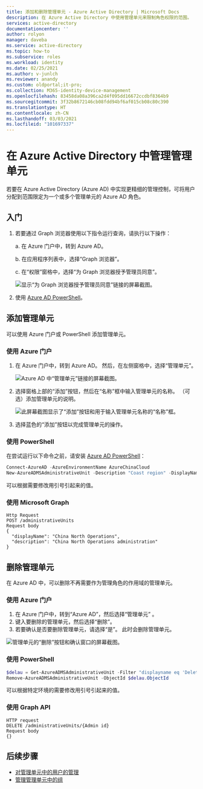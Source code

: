 ```yaml
---
title: 添加和删除管理单元 - Azure Active Directory | Microsoft Docs
description: 在 Azure Active Directory 中使用管理单元来限制角色权限的范围。
services: active-directory
documentationcenter: ''
author: rolyon
manager: daveba
ms.service: active-directory
ms.topic: how-to
ms.subservice: roles
ms.workload: identity
ms.date: 02/25/2021
ms.author: v-junlch
ms.reviewer: anandy
ms.custom: oldportal;it-pro;
ms.collection: M365-identity-device-management
ms.openlocfilehash: 83458da08a396ca2d4f095dd16672ccdbf8364b9
ms.sourcegitcommit: 3f32b8672146cb08fdd94bf6af015cb08c80c390
ms.translationtype: HT
ms.contentlocale: zh-CN
ms.lasthandoff: 03/03/2021
ms.locfileid: "101697337"
---
```

# <a name="manage-administrative-units-in-azure-active-directory"></a>在 Azure Active Directory 中管理管理单元

若要在 Azure Active Directory (Azure AD) 中实现更精细的管理控制，可将用户分配到范围限定为一个或多个管理单元的 Azure AD 角色。

## <a name="get-started"></a>入门

1. 若要通过 Graph 浏览器使用以下指令运行查询，请执行以下操作：

    a. 在 Azure 门户中，转到 Azure AD。 
    
    b. 在应用程序列表中，选择“Graph 浏览器”。
    
    c. 在“权限”窗格中，选择“为 Graph 浏览器授予管理员同意”。

    ![显示“为 Graph 浏览器授予管理员同意”链接的屏幕截图。](./media/admin-units-manage/select-graph-explorer.png)


1. 使用 [Azure AD PowerShell](https://www.powershellgallery.com/packages/AzureAD/)。

## <a name="add-an-administrative-unit"></a>添加管理单元

可以使用 Azure 门户或 PowerShell 添加管理单元。

### <a name="use-the-azure-portal"></a>使用 Azure 门户

1. 在 Azure 门户中，转到 Azure AD。 然后，在左侧窗格中，选择“管理单元”。

    ![Azure AD 中“管理单元”链接的屏幕截图。](./media/admin-units-manage/nav-to-admin-units.png)

1. 选择窗格上部的“添加”按钮，然后在“名称”框中输入管理单元的名称。 （可选）添加管理单元的说明。

    ![此屏幕截图显示了“添加”按钮和用于输入管理单元名称的“名称”框。](./media/admin-units-manage/add-new-admin-unit.png)

1. 选择蓝色的“添加”按钮以完成管理单元的操作。

### <a name="use-powershell"></a>使用 PowerShell

在尝试运行以下命令之前，请安装 [Azure AD PowerShell](https://www.powershellgallery.com/packages/AzureAD/)：

```powershell
Connect-AzureAD -AzureEnvironmentName AzureChinaCloud
New-AzureADMSAdministrativeUnit -Description "Coast region" -DisplayName "Coast"
```

可以根据需要修改用引号引起来的值。

### <a name="use-microsoft-graph"></a>使用 Microsoft Graph

```http
Http Request
POST /administrativeUnits
Request body
{
  "displayName": "China North Operations",
  "description": "China North Operations administration"
}
```

## <a name="remove-an-administrative-unit"></a>删除管理单元

在 Azure AD 中，可以删除不再需要作为管理角色的作用域的管理单元。

### <a name="use-the-azure-portal"></a>使用 Azure 门户

1. 在 Azure 门户中，转到“Azure AD”，然后选择“管理单元” 。 
1. 键入要删除的管理单元，然后选择“删除”。 
1. 若要确认是否要删除管理单元，请选择“是”。 此时会删除管理单元。

![管理单元的“删除”按钮和确认窗口的屏幕截图。](./media/admin-units-manage/select-admin-unit-to-delete.png)

### <a name="use-powershell"></a>使用 PowerShell

```powershell
$delau = Get-AzureADMSAdministrativeUnit -Filter "displayname eq 'DeleteMe Admin Unit'"
Remove-AzureADMSAdministrativeUnit -ObjectId $delau.ObjectId
```

可以根据特定环境的需要修改用引号引起来的值。

### <a name="use-the-graph-api"></a>使用 Graph API

```http
HTTP request
DELETE /administrativeUnits/{Admin id}
Request body
{}
```

## <a name="next-steps"></a>后续步骤

* [对管理单元中的用户的管理](admin-units-add-manage-users.md)
* [管理管理单元中的组](admin-units-add-manage-groups.md)
